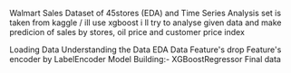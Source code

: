 Walmart Sales Dataset of 45stores
 (EDA) and Time Series Analysis
set is taken from kaggle / ill use xgboost
i ll try to analyse given data and make predicion of sales by stores, oil price and customer price index 

Loading Data
Understanding the Data
EDA
Data Feature's drop
Feature's encoder by LabelEncoder
Model Building:- XGBoostRegressor
Final data
